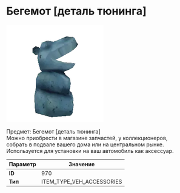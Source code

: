 # Бегемот [деталь тюнинга]

![Item Image](../img/970.webp?raw=true)

Предмет: Бегемот [деталь тюнинга]<br>Можно приобрести в магазине запчастей, у коллекционеров,<br>собрать в подвале вашего дома или на центральном рынке.<br>Используется для установки на ваш автомобиль как аксессуар.


| Параметр | Значение |
|----------|----------|
| **ID** | 970 |
| **Тип** | ITEM_TYPE_VEH_ACCESSORIES |

